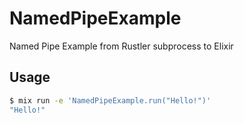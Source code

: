 # NamedPipeExample

Named Pipe Example from Rustler subprocess to Elixir

## Usage

```bash
$ mix run -e 'NamedPipeExample.run("Hello!")'
"Hello!"
```

